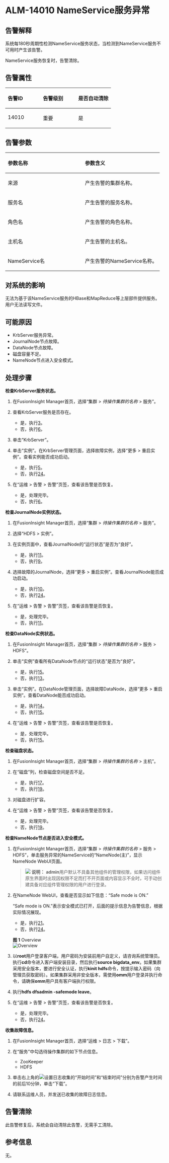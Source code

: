 # ALM-14010 NameService服务异常<a name="ALM-14010"></a>

## 告警解释<a name="section37287599"></a>

系统每180秒周期性检测NameService服务状态，当检测到NameService服务不可用时产生该告警。

NameService服务恢复时，告警清除。

## 告警属性<a name="section44077"></a>

<a name="table30631213"></a>
<table><thead align="left"><tr id="row18244538"><th class="cellrowborder" valign="top" width="33.33333333333333%" id="mcps1.1.4.1.1"><p id="p1412591"><a name="p1412591"></a><a name="p1412591"></a>告警ID</p>
</th>
<th class="cellrowborder" valign="top" width="33.33333333333333%" id="mcps1.1.4.1.2"><p id="p47311061"><a name="p47311061"></a><a name="p47311061"></a>告警级别</p>
</th>
<th class="cellrowborder" valign="top" width="33.33333333333333%" id="mcps1.1.4.1.3"><p id="p6990739"><a name="p6990739"></a><a name="p6990739"></a>是否自动清除</p>
</th>
</tr>
</thead>
<tbody><tr id="row29379026"><td class="cellrowborder" valign="top" width="33.33333333333333%" headers="mcps1.1.4.1.1 "><p id="p30890938"><a name="p30890938"></a><a name="p30890938"></a>14010</p>
</td>
<td class="cellrowborder" valign="top" width="33.33333333333333%" headers="mcps1.1.4.1.2 "><p id="p19138034"><a name="p19138034"></a><a name="p19138034"></a>重要</p>
</td>
<td class="cellrowborder" valign="top" width="33.33333333333333%" headers="mcps1.1.4.1.3 "><p id="p6676898"><a name="p6676898"></a><a name="p6676898"></a>是</p>
</td>
</tr>
</tbody>
</table>

## 告警参数<a name="section396696"></a>

<a name="table3957875"></a>
<table><thead align="left"><tr id="row35526989"><th class="cellrowborder" valign="top" width="50%" id="mcps1.1.3.1.1"><p id="p59113859"><a name="p59113859"></a><a name="p59113859"></a>参数名称</p>
</th>
<th class="cellrowborder" valign="top" width="50%" id="mcps1.1.3.1.2"><p id="p23493245"><a name="p23493245"></a><a name="p23493245"></a>参数含义</p>
</th>
</tr>
</thead>
<tbody><tr id="row149727275317"><td class="cellrowborder" valign="top" width="50%" headers="mcps1.1.3.1.1 "><p id="p156438591896"><a name="p156438591896"></a><a name="p156438591896"></a>来源</p>
</td>
<td class="cellrowborder" valign="top" width="50%" headers="mcps1.1.3.1.2 "><p id="p187931338134115"><a name="p187931338134115"></a><a name="p187931338134115"></a>产生告警的集群名称。</p>
</td>
</tr>
<tr id="row23904675"><td class="cellrowborder" valign="top" width="50%" headers="mcps1.1.3.1.1 "><p id="p65062640"><a name="p65062640"></a><a name="p65062640"></a>服务名</p>
</td>
<td class="cellrowborder" valign="top" width="50%" headers="mcps1.1.3.1.2 "><p id="p5163670"><a name="p5163670"></a><a name="p5163670"></a>产生告警的服务名称。</p>
</td>
</tr>
<tr id="row46473036"><td class="cellrowborder" valign="top" width="50%" headers="mcps1.1.3.1.1 "><p id="p35626567"><a name="p35626567"></a><a name="p35626567"></a>角色名</p>
</td>
<td class="cellrowborder" valign="top" width="50%" headers="mcps1.1.3.1.2 "><p id="p34025080"><a name="p34025080"></a><a name="p34025080"></a>产生告警的角色名称。</p>
</td>
</tr>
<tr id="row37790264"><td class="cellrowborder" valign="top" width="50%" headers="mcps1.1.3.1.1 "><p id="p51620924"><a name="p51620924"></a><a name="p51620924"></a>主机名</p>
</td>
<td class="cellrowborder" valign="top" width="50%" headers="mcps1.1.3.1.2 "><p id="p41783216"><a name="p41783216"></a><a name="p41783216"></a>产生告警的主机名。</p>
</td>
</tr>
<tr id="row40504628"><td class="cellrowborder" valign="top" width="50%" headers="mcps1.1.3.1.1 "><p id="p59649460"><a name="p59649460"></a><a name="p59649460"></a>NameService名</p>
</td>
<td class="cellrowborder" valign="top" width="50%" headers="mcps1.1.3.1.2 "><p id="p66876973"><a name="p66876973"></a><a name="p66876973"></a>产生告警的NameService名称。</p>
</td>
</tr>
</tbody>
</table>

## 对系统的影响<a name="section3570265"></a>

无法为基于该NameService服务的HBase和MapReduce等上层部件提供服务。用户无法读写文件。

## 可能原因<a name="section32132385"></a>

-   KrbServer服务异常。
-   JournalNode节点故障。
-   DataNode节点故障。
-   磁盘容量不足。
-   NameNode节点进入安全模式。

## 处理步骤<a name="section20756009"></a>

**检查KrbServer服务状态。**

1.  在FusionInsight Manager首页，选择“集群 \>  _待操作集群的名称_  \> 服务”。
2.  查看KrbServer服务是否存在。
    -   是，执行[3](#li4671216717852)。
    -   否，执行[6](#li2979505817852)。

3.  <a name="li4671216717852"></a>单击“KrbServer”。
4.  单击“实例”。在KrbServer管理页面，选择故障实例，选择“更多 \> 重启实例”。查看实例能否成功启动。
    -   是，执行[5](#li1076710217852)。
    -   否，执行[24](#li5097747017852)。

5.  <a name="li1076710217852"></a>在“运维 \> 告警 \> 告警”页签，查看该告警是否恢复。
    -   是，处理完毕。
    -   否，执行[6](#li2979505817852)。


**检查JournalNode实例状态。**

1.  <a name="li2979505817852"></a>在FusionInsight Manager首页，选择“集群 \>  _待操作集群的名称_  \> 服务”。
2.  选择“HDFS \> 实例”。
3.  在实例页面中，查看JournalNode的“运行状态”是否为“良好”。
    -   是，执行[11](#li1229459717852)。
    -   否，执行[9](#li34233917852)。

4.  <a name="li34233917852"></a>选择故障的JournalNode，选择“更多 \> 重启实例”。查看JournalNode能否成功启动。
    -   是，执行[10](#li136606617852)。
    -   否，执行[24](#li5097747017852)。

5.  <a name="li136606617852"></a>在“运维 \> 告警 \> 告警”页签，查看该告警是否恢复。
    -   是，处理完毕。
    -   否，执行[11](#li1229459717852)。


**检查DataNode实例状态。**

1.  <a name="li1229459717852"></a>在FusionInsight Manager首页，选择“集群 \>  _待操作集群的名称_  \> 服务 \> HDFS”。
2.  单击“实例”查看所有DataNode节点的“运行状态”是否为“良好”。
    -   是，执行[15](#li6155970417852)。
    -   否，执行[13](#li6039615117852)。

3.  <a name="li6039615117852"></a>单击“实例”。在DataNode管理页面，选择故障DataNode，选择“更多 \> 重启实例”。查看DataNode能否成功启动。
    -   是，执行[14](#li2920958817852)。
    -   否，执行[15](#li6155970417852)。

4.  <a name="li2920958817852"></a>在“运维 \> 告警 \> 告警”页签，查看该告警是否恢复。
    -   是，处理完毕。
    -   否，执行[15](#li6155970417852)。


**检查磁盘状态。**

1.  <a name="li6155970417852"></a>在FusionInsight Manager首页，选择“集群 \>  _待操作集群的名称_  \> 主机”。
2.  在“磁盘”列，检查磁盘空间是否不足。
    -   是，执行[17](#li3082265617852)。
    -   否，执行[19](#li6295063617852)。

3.  <a name="li3082265617852"></a>对磁盘进行扩容。
4.  在“运维 \> 告警 \> 告警”页签，查看该告警是否恢复。
    -   是，处理完毕。
    -   否，执行[19](#li6295063617852)。


**检查NameNode节点是否进入安全模式。**

1.  <a name="li6295063617852"></a>在FusionInsight Manager首页，选择“集群 \>  _待操作集群的名称_  \> 服务 \> HDFS”，单击服务异常的NameService的“NameNode\(主\)”，显示NameNode WebUI页面。

    >![](public_sys-resources/icon-note.gif) **说明：** 
    >**admin**用户默认不具备其他组件的管理权限，如果访问组件原生界面时出现因权限不足而打不开页面或内容显示不全时，可手动创建具备对应组件管理权限的用户进行登录。

2.  在NameNode WebUI，查看是否显示如下信息：“Safe mode is ON.”

    “Safe mode is ON.”表示安全模式已打开，后面的提示信息为告警信息，根据实际情况展现。

    -   是，执行[21](#li5459096817852)。
    -   否，执行[24](#li5097747017852)。

    **图 1**  Overview<a name="fig16535359214"></a>  
    ![](figures/Overview.png "Overview")

3.  <a name="li5459096817852"></a>以**root**用户登录客户端，用户密码为安装前用户自定义，请咨询系统管理员。执行**cd**命令进入客户端安装目录，然后执行**source bigdata\_env**。如果集群采用安全版本，要进行安全认证，执行**kinit hdfs**命令，按提示输入密码（向管理员获取密码）。如果集群采用非安全版本，需使用**omm**用户登录并执行命令，请确保**omm**用户具有客户端执行权限。
4.  执行**hdfs dfsadmin -safemode leave**。
5.  在“运维 \> 告警 \> 告警”页签，查看该告警是否恢复。
    -   是，处理完毕。
    -   否，执行[24](#li5097747017852)。


**收集故障信息。**

1.  <a name="li5097747017852"></a>在FusionInsight Manager首页，选择“运维 \> 日志 \> 下载”。
2.  在“服务”中勾选待操作集群的如下节点信息。
    -   ZooKeeper
    -   HDFS

3.  单击右上角的![](figures/zh-cn_image_0263895680.png)设置日志收集的“开始时间”和“结束时间”分别为告警产生时间的前后10分钟，单击“下载”。
4.  请联系运维人员，并发送已收集的故障日志信息。

## 告警清除<a name="section169311343318"></a>

此告警修复后，系统会自动清除此告警，无需手工清除。

## 参考信息<a name="section52586354"></a>

无。

